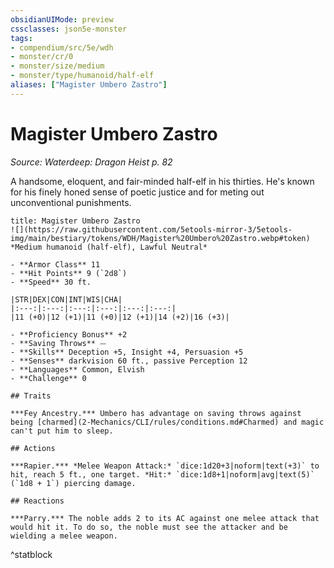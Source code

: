 ```yaml
---
obsidianUIMode: preview
cssclasses: json5e-monster
tags:
- compendium/src/5e/wdh
- monster/cr/0
- monster/size/medium
- monster/type/humanoid/half-elf
aliases: ["Magister Umbero Zastro"]
---
```

# Magister Umbero Zastro
*Source: Waterdeep: Dragon Heist p. 82*  

A handsome, eloquent, and fair-minded half-elf in his thirties. He's known for his finely honed sense of poetic justice and for meting out unconventional punishments.

```ad-statblock
title: Magister Umbero Zastro
![](https://raw.githubusercontent.com/5etools-mirror-3/5etools-img/main/bestiary/tokens/WDH/Magister%20Umbero%20Zastro.webp#token)
*Medium humanoid (half-elf), Lawful Neutral*

- **Armor Class** 11
- **Hit Points** 9 (`2d8`)
- **Speed** 30 ft.

|STR|DEX|CON|INT|WIS|CHA|
|:---:|:---:|:---:|:---:|:---:|:---:|
|11 (+0)|12 (+1)|11 (+0)|12 (+1)|14 (+2)|16 (+3)|

- **Proficiency Bonus** +2
- **Saving Throws** ⏤
- **Skills** Deception +5, Insight +4, Persuasion +5
- **Senses** darkvision 60 ft., passive Perception 12
- **Languages** Common, Elvish
- **Challenge** 0

## Traits

***Fey Ancestry.*** Umbero has advantage on saving throws against being [charmed](2-Mechanics/CLI/rules/conditions.md#Charmed) and magic can't put him to sleep.

## Actions

***Rapier.*** *Melee Weapon Attack:* `dice:1d20+3|noform|text(+3)` to hit, reach 5 ft., one target. *Hit:* `dice:1d8+1|noform|avg|text(5)` (`1d8 + 1`) piercing damage.

## Reactions

***Parry.*** The noble adds 2 to its AC against one melee attack that would hit it. To do so, the noble must see the attacker and be wielding a melee weapon.
```
^statblock